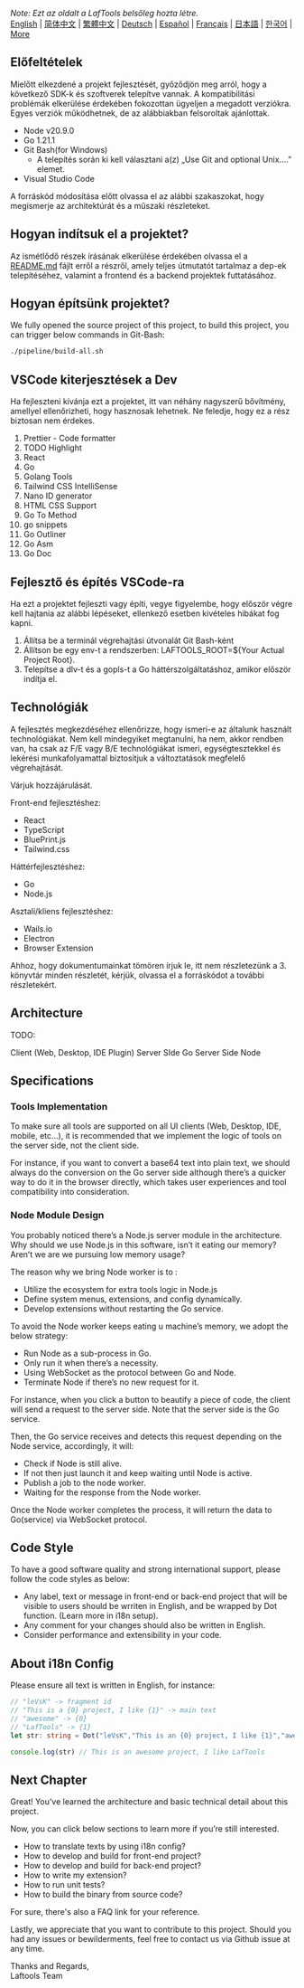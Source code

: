 <i>Note: Ezt az oldalt a LafTools belsőleg hozta létre.</i> <br/> [English](/docs/en_US)  |  [简体中文](/docs/zh_CN)  |  [繁體中文](/docs/zh_HK)  |  [Deutsch](/docs/de)  |  [Español](/docs/es)  |  [Français](/docs/fr)  |  [日本語](/docs/ja)  |  [한국어](/docs/ko) | [More](/docs/) <br/>

## Előfeltételek

Mielőtt elkezdené a projekt fejlesztését, győződjön meg arról, hogy a következő SDK-k és szoftverek telepítve vannak. A kompatibilitási problémák elkerülése érdekében fokozottan ügyeljen a megadott verziókra. Egyes verziók működhetnek, de az alábbiakban felsoroltak ajánlottak.

- Node v20.9.0
- Go 1.21.1
- Git Bash(for Windows)
  - A telepítés során ki kell választani a(z) „Use Git and optional Unix....” elemet.
- Visual Studio Code

A forráskód módosítása előtt olvassa el az alábbi szakaszokat, hogy megismerje az architektúrát és a műszaki részleteket.

## Hogyan indítsuk el a projektet?

Az ismétlődő részek írásának elkerülése érdekében olvassa el a [README.md](../README.md) fájlt erről a részről, amely teljes útmutatót tartalmaz a dep-ek telepítéséhez, valamint a frontend és a backend projektek futtatásához.

## Hogyan építsünk projektet?

We fully opened the source project of this project, to build this project, you can trigger below commands in Git-Bash:

```bash
./pipeline/build-all.sh
```

## VSCode kiterjesztések a Dev

Ha fejleszteni kívánja ezt a projektet, itt van néhány nagyszerű bővítmény, amellyel ellenőrizheti, hogy hasznosak lehetnek. Ne feledje, hogy ez a rész biztosan nem érdekes.

1. Prettier - Code formatter
2. TODO Highlight
3. React
4. Go
5. Golang Tools
6. Tailwind CSS IntelliSense
7. Nano ID generator
8. HTML CSS Support
9. Go To Method
10. go snippets
11. Go Outliner
12. Go Asm
13. Go Doc

## Fejlesztő és építés VSCode-ra

Ha ezt a projektet fejleszti vagy építi, vegye figyelembe, hogy először végre kell hajtania az alábbi lépéseket, ellenkező esetben kivételes hibákat fog kapni.

1. Állítsa be a terminál végrehajtási útvonalát Git Bash-ként
2. Állítson be egy env-t a rendszerben: LAFTOOLS_ROOT=${Your Actual Project Root}.
3. Telepítse a dlv-t és a gopls-t a Go háttérszolgáltatáshoz, amikor először indítja el.

## Technológiák

A fejlesztés megkezdéséhez ellenőrizze, hogy ismeri-e az általunk használt technológiákat. Nem kell mindegyiket megtanulni, ha nem, akkor rendben van, ha csak az F/E vagy B/E technológiákat ismeri, egységtesztekkel és lekérési munkafolyamattal biztosítjuk a változtatások megfelelő végrehajtását.

Várjuk hozzájárulását.

Front-end fejlesztéshez:

- React
- TypeScript
- BluePrint.js
- Tailwind.css

Háttérfejlesztéshez:

- Go
- Node.js

Asztali/kliens fejlesztéshez:

- Wails.io
- Electron
- Browser Extension

Ahhoz, hogy dokumentumainkat tömören írjuk le, itt nem részletezünk a 3. könyvtár minden részletét, kérjük, olvassa el a forráskódot a további részletekért.

## Architecture

TODO:

Client (Web, Desktop, IDE Plugin)
<interact with>
Server SIde Go
<interact with>
Server Side Node

## Specifications

### Tools Implementation

To make sure all tools are supported on all UI clients (Web, Desktop, IDE, mobile, etc…), it is recommended that we implement the logic of tools on the server side, not the client side.

For instance, if you want to convert a base64 text into plain text, we should always do the conversion on the Go server side although there’s a quicker way to do it in the browser directly, which takes user experiences and tool compatibility into consideration.

### Node Module Design

You probably noticed there’s a Node.js server module in the architecture. Why should we use Node.js in this software, isn’t it eating our memory? Aren’t we are we pursuing low memory usage?

The reason why we bring Node worker is to :

- Utilize the ecosystem for extra tools logic in Node.js
- Define system menus, extensions, and config dynamically.
- Develop extensions without restarting the Go service.

To avoid the Node worker keeps eating u machine’s memory, we adopt the below strategy:

- Run Node as a sub-process in Go.
- Only run it when there’s a necessity.
- Using WebSocket as the protocol between Go and Node.
- Terminate Node if there’s no new request for it.

For instance, when you click a button to beautify a piece of code, the client will send a request to the server side. Note that the server side is the Go service.

Then, the Go service receives and detects this request depending on the Node service, accordingly, it will:

- Check if Node is still alive.
- If not then just launch it and keep waiting until Node is active.
- Publish a job to the node worker.
- Waiting for the response from the Node worker.

Once the Node worker completes the process, it will return the data to Go(service) via WebSocket protocol.

## Code Style

To have a good software quality and strong international support, please follow the code styles as below:

- Any label, text or message in front-end or back-end project that will be visible to users should be wrriten in English, and be wrapped by Dot function. (Learn more in i18n setup).
- Any comment for your changes should also be written in English.
- Consider performance and extensibility in your code.

## About i18n Config

Please ensure all text is written in English, for instance:

```Typescript
// "leVsK" -> fragment id
// "This is a {0} project, I like {1}" -> main text
// "awesome" -> {0}
// "LafTools" -> {1}
let str: string = Dot("leVsK","This is an {0} project, I like {1}","awesome","LafTools")

console.log(str) // This is an awesome project, I like LafTools
```

## Next Chapter

Great! You’ve learned the architecture and basic technical detail about this project.

Now, you can click below sections to learn more if you’re still interested.

- How to translate texts by using i18n config?
- How to develop and build for front-end project?
- How to develop and build for back-end project?
- How to write my extension?
- How to run unit tests?
- How to build the binary from source code?

For sure, there's also a FAQ link for your reference.

Lastly, we appreciate that you want to contribute to this project. Should you had any issues or bewilderments, feel free to contact us via Github issue at any time.

Thanks and Regards,  
Laftools Team
